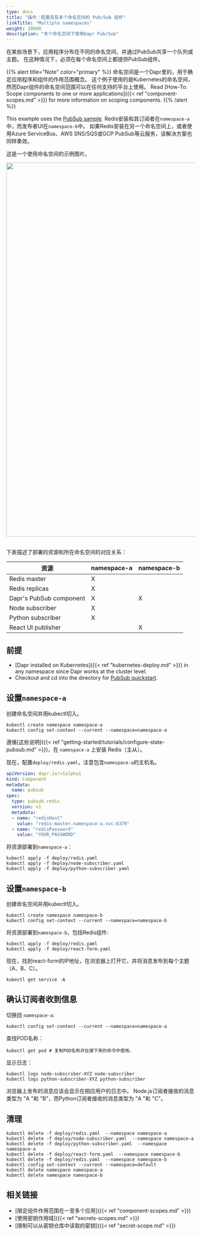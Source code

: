 ```yaml
---
type: docs
title: "操作：配置具有多个命名空间的 Pub/Sub 组件"
linkTitle: "Multiple namespaces"
weight: 20000
description: "多个命名空间下使用Dapr Pub/Sub"
---
```


在某些场景下，应用程序分布在不同的命名空间，并通过PubSub共享一个队列或主题。 在这种情况下，必须在每个命名空间上都提供PubSub组件。

{{% alert title="Note" color="primary" %}}
命名空间是一个Dapr里的，用于确定应用程序和组件的作用范围概念。 这个例子使用的是Kubernetes的命名空间，然而Dapr组件的命名空间范围可以在任何支持的平台上使用。 Read [How-To: Scope components to one or more applications]({{< ref "component-scopes.md" >}}) for more information on scoping components.
{{% /alert %}}

This example uses the [PubSub sample](https://github.com/dapr/quickstarts/tree/master/tutorials/pub-sub). Redis安装和其订阅者在`namespace-a`中，而发布者UI在`namespace-b`中。 如果Redis安装在另一个命名空间上，或者使用Azure ServiceBus、AWS SNS/SQS或GCP PubSub等云服务，该解决方案也同样奏效。

这是一个使用命名空间的示例图片。

<img src="/images/pubsub-multiple-namespaces.png" width=1000>
<br></br>

下表描述了部署的资源和所在命名空间的对应关系：

| 资源                      | namespace-a | namespace-b |
| ----------------------- | ----------- | ----------- |
| Redis master            | X           |             |
| Redis replicas          | X           |             |
| Dapr's PubSub component | X           | X           |
| Node subscriber         | X           |             |
| Python subscriber       | X           |             |
| React UI publisher      |             | X           |

## 前提

* [Dapr installed on Kubernetes]({{< ref "kubernetes-deploy.md" >}}) in any namespace since Dapr works at the cluster level.
* Checkout and cd into the directory for [PubSub quickstart](https://github.com/dapr/quickstarts/tree/master/tutorials/pub-sub).

## 设置`namespace-a`

创建命名空间并用kubectl切入。
```
kubectl create namespace namespace-a
kubectl config set-context --current --namespace=namespace-a
```

遵循[这些说明]({{< ref "getting-started/tutorials/configure-state-pubsub.md" >}})，在 `namespace-a` 上安装 Redis（主从）。

现在，配置`deploy/redis.yaml`，注意包含`namespace-a`的主机名。

```yaml
apiVersion: dapr.io/v1alpha1
kind: Component
metadata:
  name: pubsub
spec:
  type: pubsub.redis
  version: v1
  metadata:
  - name: "redisHost"
    value: "redis-master.namespace-a.svc:6379"
  - name: "redisPassword"
    value: "YOUR_PASSWORD"
```

将资源部署到`namespace-a`：
```
kubectl apply -f deploy/redis.yaml
kubectl apply -f deploy/node-subscriber.yaml
kubectl apply -f deploy/python-subscriber.yaml
```

## 设置`namespace-b`

创建命名空间并用kubectl切入。
```
kubectl create namespace namespace-b
kubectl config set-context --current --namespace=namespace-b
```

将资源部署到`namespace-b`，包括Redis组件:
```
kubectl apply -f deploy/redis.yaml
kubectl apply -f deploy/react-form.yaml
```

现在，找到react-form的IP地址，在浏览器上打开它，并将消息发布到每个主题（A、B、C）。
```
kubectl get service -A
```

## 确认订阅者收到信息

切换回 `namespace-a`:
```
kubectl config set-context --current --namespace=namespace-a
```

查找POD名称：
```
kubectl get pod # 复制POD名称并在接下来的命令中使用。
```

显示日志：
```
kubectl logs node-subscriber-XYZ node-subscriber
kubectl logs python-subscriber-XYZ python-subscriber
```

浏览器上发布的消息应该会显示在相应用户的日志中。 Node.js订阅者接收的消息类型为 "A "和 "B"，而Python订阅者接收的消息类型为 "A "和 "C"。

## 清理

```
kubectl delete -f deploy/redis.yaml  --namespace namespace-a
kubectl delete -f deploy/node-subscriber.yaml  --namespace namespace-a
kubectl delete -f deploy/python-subscriber.yaml  --namespace namespace-a
kubectl delete -f deploy/react-form.yaml  --namespace namespace-b
kubectl delete -f deploy/redis.yaml  --namespace namespace-b
kubectl config set-context --current --namespace=default
kubectl delete namespace namespace-a
kubectl delete namespace namespace-b
```

## 相关链接

- [限定组件作用范围在一至多个应用]({{< ref "component-scopes.md" >}})
- [使用密钥作用域]({{< ref "secrets-scopes.md" >}})
- [限制可以从密钥仓库中读取的密钥]({{< ref "secret-scope.md" >}})
